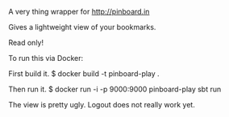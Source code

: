 A very thing wrapper for http://pinboard.in

Gives a lightweight view of your bookmarks.

Read only!

To run this via Docker:

First build it.
$ docker build -t pinboard-play .

Then run it.
$ docker run -i -p 9000:9000 pinboard-play sbt run

The view is pretty ugly.
Logout does not really work yet.